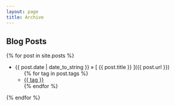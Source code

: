 ```yaml
---
layout: page
title: Archive
---
```


## Blog Posts

{% for post in site.posts %}
  * {{ post.date | date_to_string }} &raquo; [ {{ post.title }} ]({{ post.url }})
	<ul class="tags">
		{% for tag in post.tags %}
		<li><a href="{{ "/" | relative_url }}tags#{{tag}}" class="tag">{{ tag }}</a></li>
		{% endfor %}
	</ul>
{% endfor %}